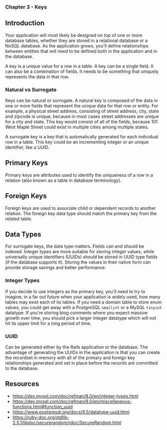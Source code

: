 ### Chapter 3 - Keys

## Introduction

Your application will most likely be designed on top of one or more database tables, whether they are stored in a relational database or a NoSQL database. As the application grows, you'll define relationships between entities that will need to be defined both in the application and in the database.

A key is a unique value for a row in a table. A key can be a single field. It can also be a combination of fields. It needs to be something that uniquely represents the data in that row.

### Natural vs Surrogate

Keys can be natural or surrogate. A natural key is composed of the data in one or more fields that represent the unique data for that row or entity. For example, a physical street address, consisting of street address, city, state and zipcode is unique, because in most cases street addresses are unique for a city and state. This key would consist of all of the fields, because 101 West Maple Street could exist in multiple cities among multiple states.

A surrogate key is a key that is automatically generated for each individual row in a table. This key could be an incrementing integer or an unique identifier, like a UUID.

## Primary Keys

Primary keys are attributes used to identify the uniqueness of a row in a relation (also known as a table in database terminology).

## Foreign Keys

Foreign keys are used to associate child or dependent records to another relation. The foreign key data type should match the primary key from the related table.

## Data Types

For surrogate keys, the data type matters. Fields can and should be indexed. Integer types are more suitable for storing integer values, while universally unique identifiers (UUIDs) should be stored in UUID type fields (if the database supports it). Storing the values in their native form can provide storage savings and better performance.

### Integer Types

If you decide to use integers as the primary key, you'll need to try to imagine, in a far out future when your application is widely used, how many tables may exist each of its tables. If you need a domain table to store enum values, you could get away with a PostgreSQL `smallint` or a MySQL `tinyint` datatype. If you're storing blog comments where you expect massive growth over time, you should pick a larger integer datatype which will not hit its upper limit for a long period of time.

### UUID

Can be generated either by the Rails application or the database. The advantage of generating the UUIDs in the application is that you can create the recordset in memory with all of the primary and foreign key relationships generated and set in place before the records are committed to the database.

## Resources

* https://dev.mysql.com/doc/refman/8.0/en/integer-types.html
* https://dev.mysql.com/doc/refman/8.0/en/miscellaneous-functions.html#function_uuid
* https://www.postgresql.org/docs/9.5/datatype-uuid.html
* https://ruby-doc.org/stdlib-2.5.1/libdoc/securerandom/rdoc/SecureRandom.html
